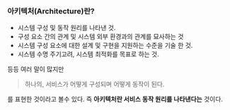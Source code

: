 ### 아키텍처(Architecture)란?

* 시스템 구성 및 동작 원리를 나타낸 것.
* 구성 요소 간의 관계 및 시스템 외부 환경과의 관계를 묘사하는 것
* 시스템 구성 요소에 대한 설계 및 구현을 지원하는 수준을 기술 한 것.
* 시스템 수명 주기고려, 시스템 최적화를 목표로 하는 것.

등등 여러 말이 많지만 
>하나의, 서비스가 어떻게 구성되며 어떻게 동작이 된다.

를 표현한 것이라고 볼수 있다.
즉 **아키텍처란 서비스 동작 원리를 나타낸다는** 것이다.